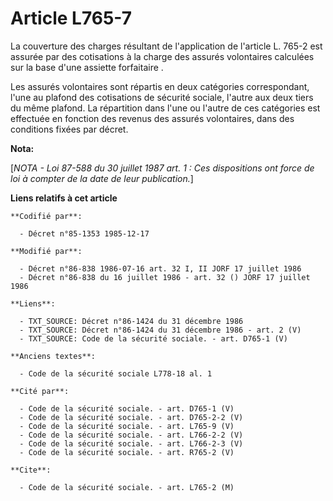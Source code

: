 # Article L765-7

La couverture des charges résultant de l'application de l'article L. 765-2 est assurée par des cotisations à la charge des
assurés volontaires calculées sur la base d'une assiette forfaitaire   . 

Les assurés volontaires sont répartis en deux catégories correspondant, l'une au plafond des cotisations de sécurité sociale,
l'autre aux deux tiers du même plafond. La répartition dans l'une ou l'autre de ces catégories est effectuée en fonction des
revenus des assurés volontaires, dans des conditions fixées par décret.

**Nota:**

[*NOTA - Loi 87-588 du 30 juillet 1987 art. 1 : Ces dispositions ont force de loi à compter de la date de leur publication.*]

**Liens relatifs à cet article**

	**Codifié par**:

	  - Décret n°85-1353 1985-12-17

	**Modifié par**:

	  - Décret n°86-838 1986-07-16 art. 32 I, II JORF 17 juillet 1986
	  - Décret n°86-838 du 16 juillet 1986 - art. 32 () JORF 17 juillet 1986

	**Liens**:

	  - TXT_SOURCE: Décret n°86-1424 du 31 décembre 1986
	  - TXT_SOURCE: Décret n°86-1424 du 31 décembre 1986 - art. 2 (V)
	  - TXT_SOURCE: Code de la sécurité sociale. - art. D765-1 (V)

	**Anciens textes**:

	  - Code de la sécurité sociale L778-18 al. 1

	**Cité par**:

	  - Code de la sécurité sociale. - art. D765-1 (V)
	  - Code de la sécurité sociale. - art. D765-2-2 (V)
	  - Code de la sécurité sociale. - art. L765-9 (V)
	  - Code de la sécurité sociale. - art. L766-2-2 (V)
	  - Code de la sécurité sociale. - art. L766-2-3 (V)
	  - Code de la sécurité sociale. - art. R765-2 (V)

	**Cite**:

	  - Code de la sécurité sociale. - art. L765-2 (M)
